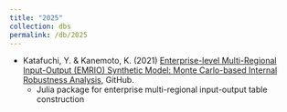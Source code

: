 ```yaml
---
title: "2025"
collection: dbs
permalink: /db/2025
---
```

* Katafuchi, Y. & Kanemoto, K. (2021) [Enterprise-level Multi-Regional Input-Output (EMRIO) Synthetic Model: Monte Carlo-based Internal Robustness Analysis](https://github.com/k1ro/emrio), GitHub.
  * Julia package for enterprise multi-regional input-output table construction